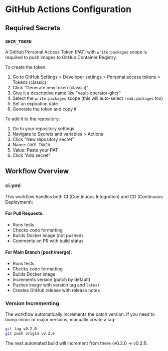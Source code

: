 # GitHub Actions Configuration

## Required Secrets

### `GHCR_TOKEN`
A GitHub Personal Access Token (PAT) with `write:packages` scope is required to push images to GitHub Container Registry.

To create the token:
1. Go to GitHub Settings > Developer settings > Personal access tokens > Tokens (classic)
2. Click "Generate new token (classic)"
3. Give it a descriptive name like "vault-operator-ghcr"
4. Select the `write:packages` scope (this will auto-select `read:packages` too)
5. Set an expiration date
6. Generate the token and copy it

To add it to the repository:
1. Go to your repository settings
2. Navigate to Secrets and variables > Actions
3. Click "New repository secret"
4. Name: `GHCR_TOKEN`
5. Value: Paste your PAT
6. Click "Add secret"

## Workflow Overview

### ci.yml
This workflow handles both CI (Continuous Integration) and CD (Continuous Deployment):

#### For Pull Requests:
- Runs tests
- Checks code formatting
- Builds Docker image (not pushed)
- Comments on PR with build status

#### For Main Branch (push/merge):
- Runs tests
- Checks code formatting
- Builds Docker image
- Increments version (patch by default)
- Pushes image with version tag and `latest`
- Creates GitHub release with release notes

### Version Incrementing
The workflow automatically increments the patch version. If you need to bump minor or major versions, manually create a tag:

```bash
git tag v0.2.0
git push origin v0.2.0
```

The next automated build will increment from there (v0.2.0 → v0.2.1).